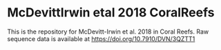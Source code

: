 # McDevittIrwin etal 2018 CoralReefs
This is the repository for McDevitt-Irwin et al. 2018 in Coral Reefs. Raw sequence data is available at https://doi.org/10.7910/DVN/3QZTT1
